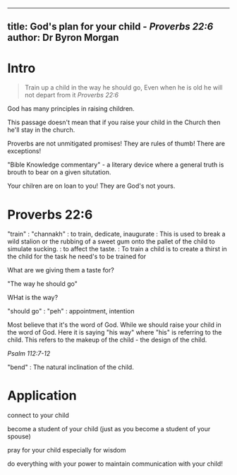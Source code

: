 ----
title: God's plan for your child - _Proverbs 22:6_
author: Dr Byron Morgan
----

# Intro

> Train up a child in the way he should go,
> Even when he is old he will not depart from it
> _Proverbs 22:6_

God has many principles in raising children.

This passage doesn't mean that if you raise your child in the Church then he'll
stay in the church.

Proverbs are not unmitigated promises! They are rules of thumb! There are
exceptions!

"Bible Knowledge commentary" - a literary device where a general truth is
brouth to bear on a given situtation.

Your chilren are on loan to you! They are God's not yours.

# Proverbs 22:6

"train"
: "channakh"
: to train, dedicate, inaugurate
: This is used to break a wild stalion or the rubbing of a sweet gum onto the
pallet of the child to simulate sucking.
: to affect the taste.
: To train a child is to create a thirst in the child for the task he need's to 
be  trained for

What are we giving them a taste for? 

"The way he should go"

WHat is the way? 

"should go"
: "peh"
: appointment, intention

Most believe that it's the word of God. While we should raise your child in the
word of God. Here it is saying "his way" where "his" is referring to the child.
This refers to the makeup of the child - the design of the child.


_Psalm 112:7-12_

"bend"
: The natural inclination of the child.

# Application

connect to your child

become a student of your child (just as you become a student of your spouse)

pray for your child especially for wisdom

do everything with your power to maintain communication with your child!
